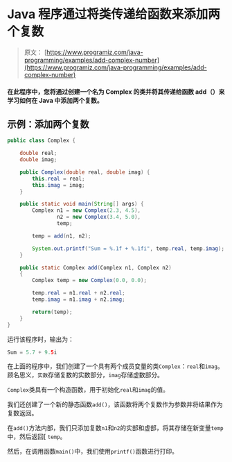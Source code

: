 # Java 程序通过将类传递给函数来添加两个复数

> 原文： [https://www.programiz.com/java-programming/examples/add-complex-number](https://www.programiz.com/java-programming/examples/add-complex-number)

#### 在此程序中，您将通过创建一个名为 Complex 的类并将其传递给函数 add（）来学习如何在 Java 中添加两个复数。

## 示例：添加两个复数

```java
public class Complex {

    double real;
    double imag;

    public Complex(double real, double imag) {
        this.real = real;
        this.imag = imag;
    }

    public static void main(String[] args) {
        Complex n1 = new Complex(2.3, 4.5),
                n2 = new Complex(3.4, 5.0),
                temp;

        temp = add(n1, n2);

        System.out.printf("Sum = %.1f + %.1fi", temp.real, temp.imag);
    }

    public static Complex add(Complex n1, Complex n2)
    {
        Complex temp = new Complex(0.0, 0.0);

        temp.real = n1.real + n2.real;
        temp.imag = n1.imag + n2.imag;

        return(temp);
    }
}
```

运行该程序时，输出为：

```java
Sum = 5.7 + 9.5i
```

在上面的程序中，我们创建了一个具有两个成员变量的类`Complex`：`real`和`imag`。 顾名思义，`实数`存储复数的实数部分，`imag`存储虚数部分。

`Complex`类具有一个构造函数，用于初始化`real`和`imag`的值。

我们还创建了一个新的静态函数`add()`，该函数将两个复数作为参数并将结果作为复数返回。

在`add()`方法内部，我们只添加复数`n1`和`n2`的实部和虚部，将其存储在新变量`temp`中，然后返回[ `temp`。

然后，在调用函数`main()`中，我们使用`printf()`函数进行打印。